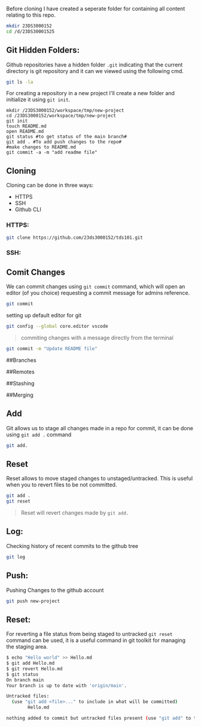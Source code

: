 Before cloning I have created a seperate folder for containing all content relating to this repo.

```sh
mkdir 23DS3000152
cd /d/23DS30001525
```
## Git Hidden Folders:

Github repositories have a hidden folder `.git` indicating that the current directory is git repository and it can we viewed using the following cmd.

```sh
git ls -la
```
For creating a repository in a new project I'll create a new folder and initialize it using `git init`.

```
mkdir /23DS3000152/workspace/tmp/new-project
cd /23DS3000152/workspace/tmp/new-project
git init
touch README.md
open README.md
git status #to get status of the main branch#
git add . #To add push changes to the repo#
#make changes to README.md
git commit -a -m "add readme file"
```

## Cloning

Cloning can be done in three ways:
-   HTTPS
-   SSH
-   Github CLI

### HTTPS: 

```sh
git clone https://github.com/23ds3000152/tds101.git
```
### SSH:


## Comit Changes

We can commit changes using `git commit` command, which will open an editor (of you choice) requesting a commit message for admins reference. 

```sh
git commit
```
setting up default editor for git

```sh
git config --global core.editor vscode
```
> commiting changes with a message directly from the terminal

```sh
git commit -m "Update README file"
```

##Branches

##Remotes

##Stashing

##Merging


## Add

Git allows us to stage all changes made in a repo for commit, it can be done using `git add .` command

```sh
git add.
```


## Reset

Reset allows to move staged changes to unstaged/untracked. This is useful when you to revert files to be not committed.

```sh
git add .
git reset
```
> Reset will revert changes made by `git add.`


## Log:

Checking history of recent commits to the github tree

```sh
git log
```

## Push:

Pushing Changes to the github account

```sh
git push new-project
```
## Reset:

For reverting a file status from being staged to untracked `git reset` command can be used, it is a useful command in git toolkit for managing the staging area.

```sh
$ echo "Hello world" >> Hello.md
$ git add Hello.md
$ git revert Hello.md
$ git status
On branch main
Your branch is up to date with 'origin/main'.

Untracked files:
  (use "git add <file>..." to include in what will be committed)
        Hello.md

nothing added to commit but untracked files present (use "git add" to track)
```

